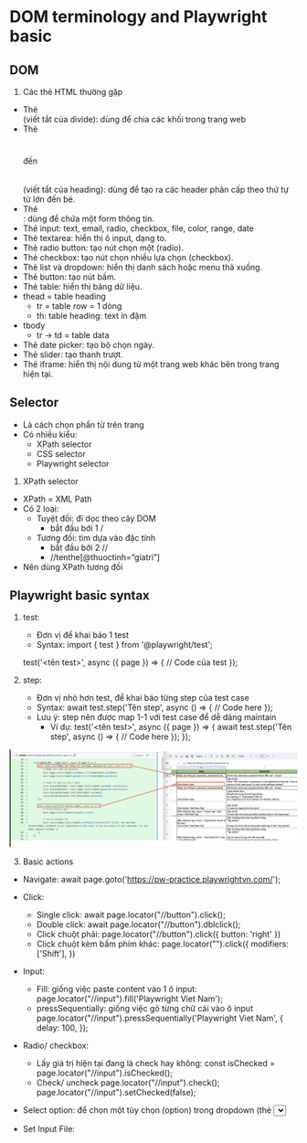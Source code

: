 # DOM terminology and Playwright basic
## DOM
1. Các thẻ HTML thường gặp
- Thẻ <div> (viết tắt của divide): dùng để chia các khối trong trang web
- Thẻ <h1></h1> đến <h6></h6> (viết tắt của heading): dùng để tạo ra các header phân cấp theo thứ tự từ lớn đến bé.
- Thẻ <form></form>: dùng để chứa một form thông tin.
- Thẻ input: text, email, radio, checkbox, file, color, range, date
- Thẻ textarea: hiển thị ô input, dạng to.
- Thẻ radio button: tạo nút chọn một (radio).
- Thẻ checkbox: tạo nút chọn nhiều lựa chọn (checkbox).
- Thẻ list và dropdown: hiển thị danh sách hoặc menu thả xuống.
- Thẻ button: tạo nút bấm.
- Thẻ table: hiển thị bảng dữ liệu.
- thead = table heading
    - tr = table row = 1 dòng
    - th: table heading: text in đậm
- tbody
    - tr -> td = table data
- Thẻ date picker: tạo bộ chọn ngày.
- Thẻ slider: tạo thanh trượt.
- Thẻ iframe: hiển thị nội dung từ một trang web khác bên trong trang hiện tại.

## Selector
- Là cách chọn phần tử trên trang
- Có nhiều kiểu:
    - XPath selector
    - CSS selector
    - Playwright selector

1. XPath selector
- XPath = XML Path
- Có 2 loại:
    - Tuyệt đối: đi dọc theo cây DOM
        - bắt đầu bởi 1 /
    - Tương đối: tìm dựa vào đặc tính
        - bắt đầu bởi 2 //
        - //tenthe[@thuoctinh=”giatri”]
-  Nên dùng XPath tương đối

## Playwright basic syntax
1. test: 
    - Đơn vị để khai báo 1 test
    - Syntax:
    import { test } from '@playwright/test';

    test('<tên test>', async ({ page }) => {
        // Code của test
    });

2. step: 
    - Đơn vị nhỏ hơn test, để khai báo từng step của test case
    - Syntax:
    await test.step('Tên step', async () => {
    // Code here
    });
    - Lưu ý: step nên được map 1-1 với test case để dễ dàng maintain
        - Ví dụ:
       test('<tên test>', async ({ page }) => {
            await test.step('Tên step', async () => {
             // Code here
            });
        }); 

![Hình ảnh](tests/lesson5/ex-test-step.png)

3. Basic actions
- Navigate: await page.goto('https://pw-practice.playwrightvn.com/');

- Click: 
    - Single click: await page.locator("//button").click();
    - Double click: await page.locator("//button").dblclick();
    - Click chuột phải: 
        page.locator("//button").click({
        button: 'right'
        })
    - Click chuột kèm bấm phím khác:
        page.locator("").click({
        modifiers: ['Shift'],
        })

- Input:
    - Fill: giống việc paste content vào 1 ô input:
        page.locator("//input").fill('Playwright Viet Nam');
    - pressSequentially: giống việc gõ từng chữ cái vào ô input
        page.locator("//input").pressSequentially('Playwright
        Viet Nam', {
            delay: 100,
        });

- Radio/ checkbox: 
    - Lấy giá trị hiện tại đang là check hay không:
        const isChecked = page.locator("//input").isChecked();
    - Check/ uncheck
        page.locator("//input").check();
        page.locator("//input").setChecked(false);

- Select option: để chọn một tùy chọn (option) trong dropdown (thẻ <select>) => sử dụng hàm selectOption()
    await page.selectOption('#country', 'VN');

- Set Input File: 


    
